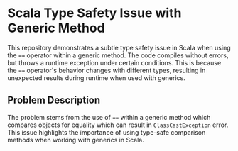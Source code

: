 # Scala Type Safety Issue with Generic Method

This repository demonstrates a subtle type safety issue in Scala when using the `==` operator within a generic method. The code compiles without errors, but throws a runtime exception under certain conditions. This is because the `==` operator's behavior changes with different types, resulting in unexpected results during runtime when used with generics.

## Problem Description

The problem stems from the use of `==` within a generic method which compares objects for equality which can result in `ClassCastException` error. This issue highlights the importance of using type-safe comparison methods when working with generics in Scala.